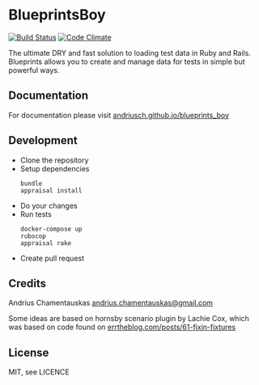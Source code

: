 BlueprintsBoy
========

[![Build Status](https://travis-ci.org/andriusch/blueprints_boy.png?branch=master)](https://travis-ci.org/andriusch/blueprints_boy)
[![Code Climate](https://codeclimate.com/github/andriusch/blueprints_boy/badges/gpa.svg)](https://codeclimate.com/github/andriusch/blueprints_boy/badges)

The ultimate DRY and fast solution to loading test data in Ruby and Rails. Blueprints allows you to create and manage 
data for tests in simple but powerful ways.

Documentation
-------------

For documentation please visit [andriusch.github.io/blueprints_boy](http://andriusch.github.io/blueprints_boy)

Development
-------------

* Clone the repository
* Setup dependencies
  ```shell
  bundle
  appraisal install
  ```
* Do your changes
* Run tests
  ```
  docker-compose up
  rubocop
  appraisal rake
  ```
* Create pull request

Credits
-------

Andrius Chamentauskas <andrius.chamentauskas@gmail.com>

Some ideas are based on hornsby scenario plugin by Lachie Cox, which was based on code found on 
[errtheblog.com/posts/61-fixin-fixtures](http://errtheblog.com/posts/61-fixin-fixtures)

License
-------

MIT, see LICENCE
